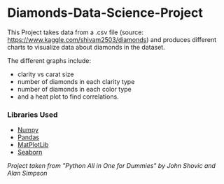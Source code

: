 # Diamonds-Data-Science-Project

This Project takes data from a .csv file (source: https://www.kaggle.com/shivam2503/diamonds) and 
produces different charts to visualize data about diamonds in the dataset.

The different graphs include:

- clarity vs carat size 
- number of diamonds in each clarity type
- number of diamonds in each color type 
- and a heat plot to find correlations.

### Libraries Used

* [Numpy](https://numpy.org/)
* [Pandas](https://pandas.pydata.org/)
* [MatPlotLib](https://matplotlib.org/)
* [Seaborn](https://seaborn.pydata.org/)


*Project taken from "Python All in One for Dummies" by John Shovic and Alan Simpson*
